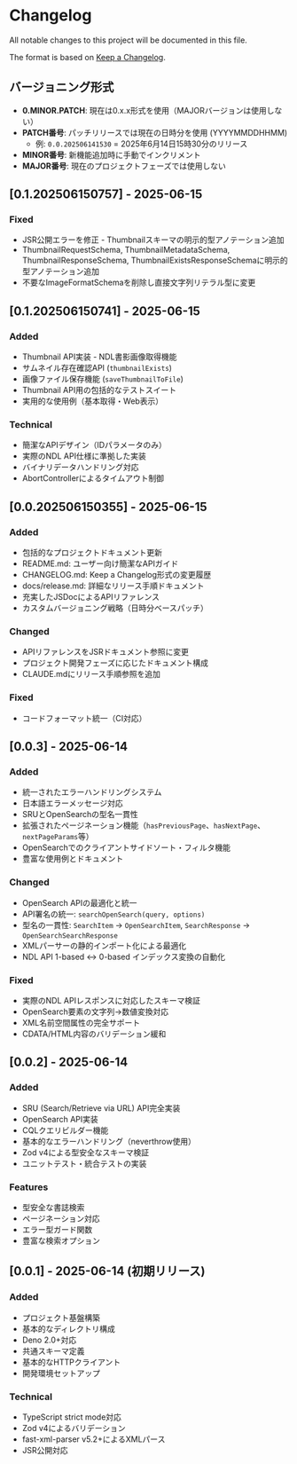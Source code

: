# Changelog

All notable changes to this project will be documented in this file.

The format is based on [Keep a Changelog](https://keepachangelog.com/en/1.0.0/).

## バージョニング形式

- **0.MINOR.PATCH**: 現在は0.x.x形式を使用（MAJORバージョンは使用しない）
- **PATCH番号**: パッチリリースでは現在の日時分を使用 (YYYYMMDDHHMM)
  - 例: `0.0.202506141530` = 2025年6月14日15時30分のリリース
- **MINOR番号**: 新機能追加時に手動でインクリメント
- **MAJOR番号**: 現在のプロジェクトフェーズでは使用しない

## [0.1.202506150757] - 2025-06-15

### Fixed

- JSR公開エラーを修正 - Thumbnailスキーマの明示的型アノテーション追加
- ThumbnailRequestSchema, ThumbnailMetadataSchema, ThumbnailResponseSchema,
  ThumbnailExistsResponseSchemaに明示的型アノテーション追加
- 不要なImageFormatSchemaを削除し直接文字列リテラル型に変更

## [0.1.202506150741] - 2025-06-15

### Added

- Thumbnail API実装 - NDL書影画像取得機能
- サムネイル存在確認API (`thumbnailExists`)
- 画像ファイル保存機能 (`saveThumbnailToFile`)
- Thumbnail API用の包括的なテストスイート
- 実用的な使用例（基本取得・Web表示）

### Technical

- 簡潔なAPIデザイン（IDパラメータのみ）
- 実際のNDL API仕様に準拠した実装
- バイナリデータハンドリング対応
- AbortControllerによるタイムアウト制御

## [0.0.202506150355] - 2025-06-15

### Added

- 包括的なプロジェクトドキュメント更新
- README.md: ユーザー向け簡潔なAPIガイド
- CHANGELOG.md: Keep a Changelog形式の変更履歴
- docs/release.md: 詳細なリリース手順ドキュメント
- 充実したJSDocによるAPIリファレンス
- カスタムバージョニング戦略（日時分ベースパッチ）

### Changed

- APIリファレンスをJSRドキュメント参照に変更
- プロジェクト開発フェーズに応じたドキュメント構成
- CLAUDE.mdにリリース手順参照を追加

### Fixed

- コードフォーマット統一（CI対応）

## [0.0.3] - 2025-06-14

### Added

- 統一されたエラーハンドリングシステム
- 日本語エラーメッセージ対応
- SRUとOpenSearchの型名一貫性
- 拡張されたページネーション機能（`hasPreviousPage`、`hasNextPage`、`nextPageParams`等）
- OpenSearchでのクライアントサイドソート・フィルタ機能
- 豊富な使用例とドキュメント

### Changed

- OpenSearch APIの最適化と統一
- API署名の統一: `searchOpenSearch(query, options)`
- 型名の一貫性: `SearchItem` → `OpenSearchItem`, `SearchResponse` →
  `OpenSearchSearchResponse`
- XMLパーサーの静的インポート化による最適化
- NDL API 1-based ↔ 0-based インデックス変換の自動化

### Fixed

- 実際のNDL APIレスポンスに対応したスキーマ検証
- OpenSearch要素の文字列→数値変換対応
- XML名前空間属性の完全サポート
- CDATA/HTML内容のバリデーション緩和

## [0.0.2] - 2025-06-14

### Added

- SRU (Search/Retrieve via URL) API完全実装
- OpenSearch API実装
- CQLクエリビルダー機能
- 基本的なエラーハンドリング（neverthrow使用）
- Zod v4による型安全なスキーマ検証
- ユニットテスト・統合テストの実装

### Features

- 型安全な書誌検索
- ページネーション対応
- エラー型ガード関数
- 豊富な検索オプション

## [0.0.1] - 2025-06-14 (初期リリース)

### Added

- プロジェクト基盤構築
- 基本的なディレクトリ構成
- Deno 2.0+対応
- 共通スキーマ定義
- 基本的なHTTPクライアント
- 開発環境セットアップ

### Technical

- TypeScript strict mode対応
- Zod v4によるバリデーション
- fast-xml-parser v5.2+によるXMLパース
- JSR公開対応
